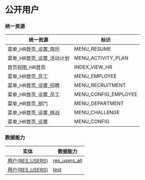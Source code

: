 # 公开用户 <!-- {docsify-ignore-all} -->



### 统一资源

|统一资源|标识|
|---|---|
|菜单_HR首页_设置_简历|MENU_RESUME|
|菜单_HR首页_设置_活动计划|MENU_ACTIVITY_PLAN|
|首页视图_HR首页|INDEX_VIEW_HR|
|菜单_HR首页_员工|MENU_EMPLOYEE|
|菜单_HR首页_设置_招聘|MENU_RECRUITMENT|
|菜单_HR首页_设置_员工|MENU_CONFIG_EMPLOYEE|
|菜单_HR首页_部门|MENU_DEPARTMENT|
|菜单_HR首页_设置_挑战|MENU_CHALLENGE|
|菜单_HR首页_设置|MENU_CONFIG|



### 数据能力

|实体|数据能力|
|---|---|
|[用户(RES_USERS)](module/base/res_users)|<a href ="#/module/base/res_users#res_users-res_users_all">res_users_all</a>|
|[用户(RES_USERS)](module/base/res_users)|<a href ="#/module/base/res_users#res_users-test">test</a>|



